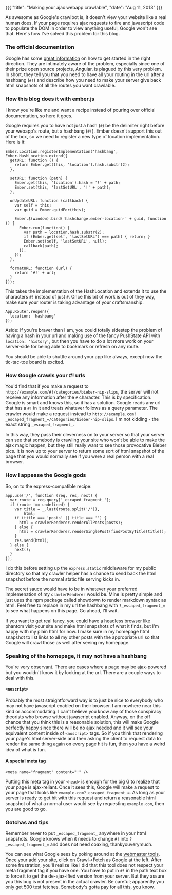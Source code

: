 {{{
  "title": "Making your ajax webapp crawlable",
  "date": "Aug 11, 2013"
}}}

As awesome as Google's crawlbot is, it doesn't view your website like a real human does. If your page requires ajax requests to fire and javascript code to populate the DOM in order to view anything useful, Google won't see that. Here's how I've solved this problem for this blog. <!--more-->

### The official documentation

Google has some [great information](https://developers.google.com/webmasters/ajax-crawling/docs/getting-started) on how to get started in the right direction. They are intimately aware of the problem, especially since one of their prize open source projects, Angular, is plagued by this very problem. In short, they tell you that you need to have all your routing in the url after a hashbang (`#!`) and describe how you need to make your server give back html snapshots of all the routes you want crawlable.

### How this blog does it with ember.js

I know you're like me and want a recipe instead of pouring over official documentation, so here it goes.

Google requires you to have not just a hash (`#`) be the delimiter right before your webapp's route, but a hashbang (`#!`). Ember doesn't support this out of the box, so we need to register a new type of location implementation. Here is it:

```
Ember.Location.registerImplementation('hashbang', Ember.HashLocation.extend({
  getURL: function () {
    return Ember.get(this, 'location').hash.substr(2);
  },

  setURL: function (path) {
    Ember.get(this, 'location').hash = '!' + path;
    Ember.set(this, 'lastSetURL', '!' + path);
  },

  onUpdateURL: function (callback) {
    var self = this;
    var guid = Ember.guidFor(this);

    Ember.$(window).bind('hashchange.ember-location-' + guid, function () {
      Ember.run(function() {
        var path = location.hash.substr(2);
        if (Ember.get(self, 'lastSetURL') === path) { return; }
        Ember.set(self, 'lastSetURL', null);
        callback(path);
      });
    });
  },

  formatURL: function (url) {
    return '#!' + url;
  }
}));
```

This takes the implementation of the HashLocation and extends it to use the characters `#!` instead of just `#`. Once this bit of work is out of they way, make sure your router is taking advantage of your craftsmanship.

```
App.Router.reopen({
  location: 'hashbang'
});
```

Aside: If you're braver than I am, you could totally sidestep the problem of having a hash in your url and making use of the fancy PushState API with `location: 'history'`, but then you have to do a lot more work on your server-side for being able to bookmark or refresh on any route.

You should be able to shuttle around your app like always, except now the tic-tac-toe board is excited.

### How Google crawls your #! urls

You'd find that if you make a request to `http://example.com/#!/categories/bieber-nip-slips`, the server will not receive any information after the `#` character. This is by specification. Google is smart and knows this, so it has a solution. Google reads any url that has a `#!` in it and treats whatever follows as a query parameter. The crawler would make a request instead to `http://example.com?_escaped_fragment_=/categories/bieber-nip-slips`. I'm not kidding - the exact string `_escaped_fragment_`.

In this way, they pass their cleverness on to your server so that your server can see that somebody is crawling your site who won't be able to make the ajax magic happen, but they still really want to see those provocative Bieber pics. It is now up to your server to return some sort of html snapshot of the page that you would normally see if you were a real person with a real browser.

### How I appease the Google gods

So, on to the express-compatible recipe:

```
app.use('/', function (req, res, next) {
  var route = req.query['_escaped_fragment_'];
  if (route !== undefined) {
    var title = _.last(route.split('/')),
        html;
    if (title === 'posts' || title === '') {
      html = crawlerRenderer.renderAllPosts(posts);
    } else {
      html = crawlerRenderer.renderSinglePost(findPostByTitle(title));
    }
    res.send(html);
  } else {
    next();
  }
});
```

I do this before setting up the `express.static` middleware for my public directory so that my crawler helper has a chance to send back the html snapshot before the normal static file serving kicks in.

The secret sauce would have to be in whatever your preferred implemenation of my `crawlerRenderer` would be. Mine is pretty simple and just uses the npm package called showdown to render markdown syntax as html. Feel free to replace in my url the hashbang with `?_escaped_fragment_=` to see what happens on this page. Go ahead, I'll wait.

If you want to get real fancy, you could have a headless browser like phantom visit your site and make html snapshots of what it finds, but I'm happy with my plain html for now. I make sure in my homepage html snapshot to list links to all my other posts with the appropriate url so that Google will crawl those as well after seeing my homepage.

### Speaking of the homepage, it may not have a hashbang

You're very observant. There are cases where a page may be ajax-powered but you wouldn't know it by looking at the url. There are a couple ways to deal with this.

#### `<noscript>`

Probably the most straightforward way is to just be nice to everybody who may not have javascript enabled on their browser. I am nowhere near this kind or accommodating. I can't believe you know any of those conspiracy theorists who browse without javascript enabled. Anyway, on the off chance that you think this is a reasonable solution, this will make Google perfectly happy since there will be no ajax needed and it will see your equivalent content inside of `<noscript>` tags. So if you think that rendering your page's html server-side and then asking the client to request data to render the same thing again on every page hit is fun, then you have a weird idea of what is fun.

#### A special meta tag

```
<meta name="fragment" content="!" />
```

Putting this meta tag in your `<head>` is enough for the big G to realize that your page is ajax-reliant. Once it sees this, Google will make a request to your page that looks like `example.com?_escaped_fragment_=`. As long as your server is ready to get hit with this request and return a reasonable html snapshot of what a normal user would see by requesting `example.com`, then you are good to go.

### Gotchas and tips

Remember never to put `_escaped_fragment_` anywhere in your html snapshots. Google knows when it needs to change `#!` into `?_escaped_fragment_=` and does not need coaxing, thankyouverymuch.

You can see what Google sees by poking around at the [webmaster tools](https://www.google.com/webmasters/). Once your add your site, click on Crawl->Fetch as Google at the left. After some frustration, you'll realize like I did that this tool does not respect your meta fragment tag if you have one. You have to put in `#!` in the path text box to force it to get the de-ajax-ified version from your server. But they assure you this bug is not present in the actual crawler. Be careful; apparently you only get 500 test fetches. Somebody's gotta pay for all this, you know.